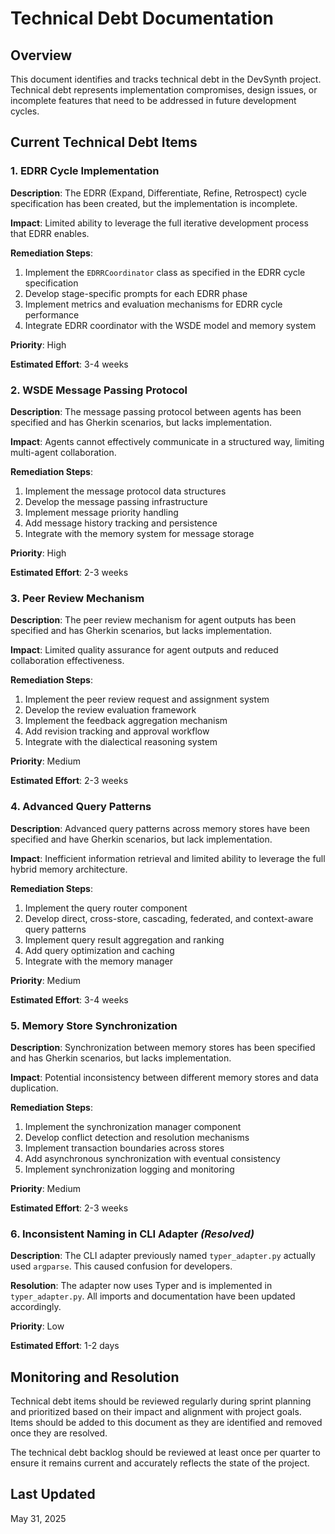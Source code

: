 # Technical Debt Documentation

## Overview

This document identifies and tracks technical debt in the DevSynth project. Technical debt represents implementation compromises, design issues, or incomplete features that need to be addressed in future development cycles.

## Current Technical Debt Items

### 1. EDRR Cycle Implementation

**Description**: The EDRR (Expand, Differentiate, Refine, Retrospect) cycle specification has been created, but the implementation is incomplete.

**Impact**: Limited ability to leverage the full iterative development process that EDRR enables.

**Remediation Steps**:
1. Implement the `EDRRCoordinator` class as specified in the EDRR cycle specification
2. Develop stage-specific prompts for each EDRR phase
3. Implement metrics and evaluation mechanisms for EDRR cycle performance
4. Integrate EDRR coordinator with the WSDE model and memory system

**Priority**: High

**Estimated Effort**: 3-4 weeks

### 2. WSDE Message Passing Protocol

**Description**: The message passing protocol between agents has been specified and has Gherkin scenarios, but lacks implementation.

**Impact**: Agents cannot effectively communicate in a structured way, limiting multi-agent collaboration.

**Remediation Steps**:
1. Implement the message protocol data structures
2. Develop the message passing infrastructure
3. Implement message priority handling
4. Add message history tracking and persistence
5. Integrate with the memory system for message storage

**Priority**: High

**Estimated Effort**: 2-3 weeks

### 3. Peer Review Mechanism

**Description**: The peer review mechanism for agent outputs has been specified and has Gherkin scenarios, but lacks implementation.

**Impact**: Limited quality assurance for agent outputs and reduced collaboration effectiveness.

**Remediation Steps**:
1. Implement the peer review request and assignment system
2. Develop the review evaluation framework
3. Implement the feedback aggregation mechanism
4. Add revision tracking and approval workflow
5. Integrate with the dialectical reasoning system

**Priority**: Medium

**Estimated Effort**: 2-3 weeks

### 4. Advanced Query Patterns

**Description**: Advanced query patterns across memory stores have been specified and have Gherkin scenarios, but lack implementation.

**Impact**: Inefficient information retrieval and limited ability to leverage the full hybrid memory architecture.

**Remediation Steps**:
1. Implement the query router component
2. Develop direct, cross-store, cascading, federated, and context-aware query patterns
3. Implement query result aggregation and ranking
4. Add query optimization and caching
5. Integrate with the memory manager

**Priority**: Medium

**Estimated Effort**: 3-4 weeks

### 5. Memory Store Synchronization

**Description**: Synchronization between memory stores has been specified and has Gherkin scenarios, but lacks implementation.

**Impact**: Potential inconsistency between different memory stores and data duplication.

**Remediation Steps**:
1. Implement the synchronization manager component
2. Develop conflict detection and resolution mechanisms
3. Implement transaction boundaries across stores
4. Add asynchronous synchronization with eventual consistency
5. Implement synchronization logging and monitoring

**Priority**: Medium

**Estimated Effort**: 2-3 weeks

### 6. Inconsistent Naming in CLI Adapter *(Resolved)*

**Description**: The CLI adapter previously named `typer_adapter.py` actually used `argparse`.
This caused confusion for developers.

**Resolution**: The adapter now uses Typer and is implemented in `typer_adapter.py`.
All imports and documentation have been updated accordingly.

**Priority**: Low

**Estimated Effort**: 1-2 days

## Monitoring and Resolution

Technical debt items should be reviewed regularly during sprint planning and prioritized based on their impact and alignment with project goals. Items should be added to this document as they are identified and removed once they are resolved.

The technical debt backlog should be reviewed at least once per quarter to ensure it remains current and accurately reflects the state of the project.

## Last Updated

May 31, 2025